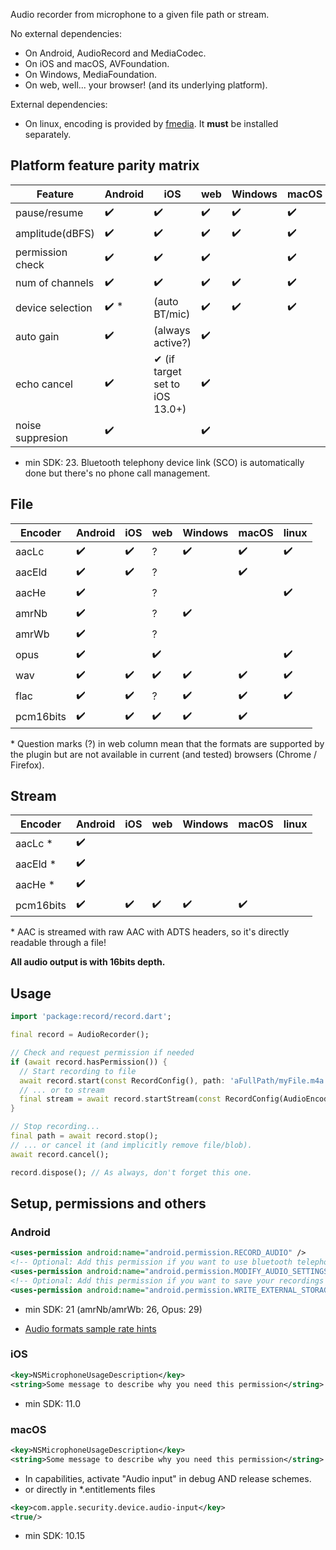 Audio recorder from microphone to a given file path or stream.  

No external dependencies:

- On Android, AudioRecord and MediaCodec.
- On iOS and macOS, AVFoundation.
- On Windows, MediaFoundation.
- On web, well... your browser! (and its underlying platform).

External dependencies:
- On linux, encoding is provided by [fmedia](https://stsaz.github.io/fmedia/). It **must** be installed separately.

## Platform feature parity matrix
| Feature          | Android       | iOS             | web     | Windows    | macOS  | linux
|------------------|---------------|-----------------|---------|------------|-------|-----------
| pause/resume     | ✔️            |   ✔️           | ✔️     |      ✔️    | ✔️    |  ✔️
| amplitude(dBFS)  | ✔️            |   ✔️           |  ✔️     |    ✔️     |  ✔️   |
| permission check | ✔️            |   ✔️           |  ✔️    |            |  ✔️   |
| num of channels  | ✔️            |   ✔️           |  ✔️    |    ✔️      |  ✔️   |  ✔️
| device selection | ✔️ *          | (auto BT/mic)   |  ✔️    |    ✔️      |  ✔️   |  ✔️
| auto gain        | ✔️            |(always active?)| ✔️      |            |       |  
| echo cancel      | ✔️            |   ✔ (if target set to iOS 13.0+) | ✔️      |            |       |  
| noise suppresion | ✔️            |                 | ✔️      |            |       |  

* min SDK: 23. Bluetooth telephony device link (SCO) is automatically done but there's no phone call management.

## File
| Encoder         | Android        | iOS     | web     | Windows | macOS   | linux
|-----------------|----------------|---------|---------|---------|---------|---------
| aacLc           | ✔️            |   ✔️    |  ?     |   ✔️    |  ✔️    |  ✔️ 
| aacEld          | ✔️            |   ✔️    |   ?     |         |  ✔️    | 
| aacHe           | ✔️            |         |   ?     |         |         |  ✔️ 
| amrNb           | ✔️            |         |  ?      |   ✔️    |         |  
| amrWb           | ✔️            |         |  ?      |          |        |  
| opus            | ✔️            |         |  ✔️      |         |         |  ✔️ 
| wav             |  ✔️           |   ✔️    |   ✔️     |    ✔️    |   ✔️  |   ✔️ 
| flac            |  ✔️           |    ✔️    |  ?      |  ✔️     |   ✔️  |   ✔️
| pcm16bits       | ✔️            |   ✔️    |  ✔️      |   ✔️    |  ✔️   |  

\* Question marks (?) in web column mean that the formats are supported by the plugin
but are not available in current (and tested) browsers (Chrome / Firefox).

## Stream
| Encoder         | Android    | iOS     | web     | Windows | macOS   | linux
|-----------------|------------|---------|---------|---------|---------|---------
| aacLc       *   | ✔️        |         |          |         |         |  
| aacEld      *   | ✔️        |         |          |         |         | 
| aacHe       *   | ✔️        |         |          |         |         |  
| pcm16bits       | ✔️        |  ✔️    |   ✔️    |  ✔️     | ✔️     |  

\* AAC is streamed with raw AAC with ADTS headers, so it's directly readable through a file!  

__All audio output is with 16bits depth.__

## Usage

```dart
import 'package:record/record.dart';

final record = AudioRecorder();

// Check and request permission if needed
if (await record.hasPermission()) {
  // Start recording to file
  await record.start(const RecordConfig(), path: 'aFullPath/myFile.m4a');
  // ... or to stream
  final stream = await record.startStream(const RecordConfig(AudioEncoder.pcm16bits));
}

// Stop recording...
final path = await record.stop();
// ... or cancel it (and implicitly remove file/blob).
await record.cancel();

record.dispose(); // As always, don't forget this one.
```

## Setup, permissions and others

### Android
```xml
<uses-permission android:name="android.permission.RECORD_AUDIO" />
<!-- Optional: Add this permission if you want to use bluetooth telephony device like headset/earbuds (min SDK: 23) -->
<uses-permission android:name="android.permission.MODIFY_AUDIO_SETTINGS" />
<!-- Optional: Add this permission if you want to save your recordings in public folders -->
<uses-permission android:name="android.permission.WRITE_EXTERNAL_STORAGE />
```
- min SDK: 21 (amrNb/amrWb: 26, Opus: 29)

* [Audio formats sample rate hints](https://developer.android.com/guide/topics/media/media-formats#audio-formats)

### iOS
```xml
<key>NSMicrophoneUsageDescription</key>
<string>Some message to describe why you need this permission</string>
```
- min SDK: 11.0

### macOS
```xml
<key>NSMicrophoneUsageDescription</key>
<string>Some message to describe why you need this permission</string>
```

- In capabilities, activate "Audio input" in debug AND release schemes.  
- or directly in *.entitlements files
```xml
<key>com.apple.security.device.audio-input</key>
<true/>
```

- min SDK: 10.15
